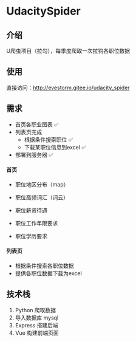 # UdacitySpider

## 介绍

U爬虫项目（拉勾），每季度爬取一次拉钩各职位数据

## 使用

直接访问：http://evestorm.gitee.io/udacity_spider

## 需求

- 首页各职业图表 ✅
- 列表页完成
  - 根据条件搜索职位 ✅
  - 下载某职位信息到excel ✅
- 部署到服务器 ✅

#### 首页

- 职位地区分布（map）

- 职位高频词汇（词云）

- 职位薪资待遇
- 职位工作年限要求
- 职位学历要求

#### 列表页

- 根据条件搜索各职位数据
- 提供各职位数据下载为excel

## 技术栈

1. Python 爬取数据
2. 导入数据库 mysql
3. Express 搭建后端
4. Vue 构建前端页面
